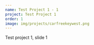 ```yaml
---
name: Test Project 1 - 1
project: Test Project 1
order: 1
image: img/projects/carfreekeywest.png
---
```


Test project 1, slide 1
